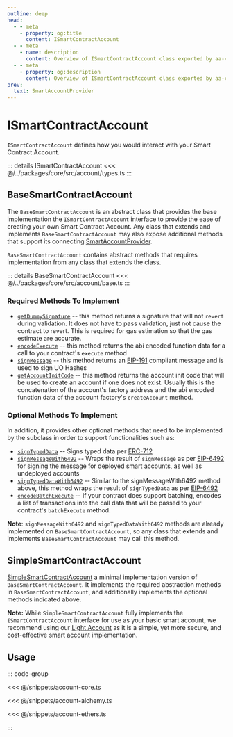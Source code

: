 ```yaml
---
outline: deep
head:
  - - meta
    - property: og:title
      content: ISmartContractAccount
  - - meta
    - name: description
      content: Overview of ISmartContractAccount class exported by aa-core accounts
  - - meta
    - property: og:description
      content: Overview of ISmartContractAccount class exported by aa-core accounts
prev:
  text: SmartAccountProvider
---
```


# ISmartContractAccount

`ISmartContractAccount` defines how you would interact with your Smart Contract Account.

::: details ISmartContractAccount
<<< @/../packages/core/src/account/types.ts
:::

## BaseSmartContractAccount

The `BaseSmartContractAccount` is an abstract class that provides the base implementation the `ISmartContractAccount` interface to provide the ease of creating your own Smart Contract Account. Any class that extends and implements `BaseSmartContractAccount` may also expose additional methods that support its connecting [SmartAccountProvider](/packages/aa-core/provider/introduction).

`BaseSmartContractAccount` contains abstract methods that requires implementation from any class that extends the class.

::: details BaseSmartContractAccount
<<< @/../packages/core/src/account/base.ts
:::

### Required Methods To Implement

- [`getDummySignature`](/packages/aa-core/accounts/required/getDummySignature) -- this method returns a signature that will not `revert` during validation. It does not have to pass validation, just not cause the contract to revert. This is required for gas estimation so that the gas estimate are accurate.
- [`encodeExecute`](/packages/aa-core/accounts/required/encodeExecute) -- this method returns the abi encoded function data for a call to your contract's `execute` method
- [`signMessage`](/packages/aa-core/accounts/required/signMessage) -- this method returns an [EIP-191](https://eips.ethereum.org/EIPS/eip-191) compliant message and is used to sign UO Hashes
- [`getAccountInitCode`](/packages/aa-core/accounts/required/getAccountInitCode) -- this method returns the account init code that will be used to create an account if one does not exist. Usually this is the concatenation of the account's factory address and the abi encoded function data of the account factory's `createAccount` method.

### Optional Methods To Implement

In addition, it provides other optional methods that need to be implemented by the subclass in order to support functionalities such as:

- [`signTypedData`](/packages/aa-core/accounts/optional/signTypedData) -- Signs typed data per [ERC-712](https://eips.ethereum.org/EIPS/eip-712)
- [`signMessageWith6492`](/packages/aa-core/accounts/optional/signMessageWith6492) -- Wraps the result of `signMessage` as per [EIP-6492](https://eips.ethereum.org/EIPS/eip-6492) for signing the message for deployed smart accounts, as well as undeployed accounts
- [`signTypedDataWith6492`](/packages/aa-core/accounts/optional/signTypedDataWith6492) -- Similar to the signMessageWith6492 method above, this method wraps the result of `signTypedData` as per [EIP-6492](https://eips.ethereum.org/EIPS/eip-6492)
- [`encodeBatchExecute`](/packages/aa-core/accounts/optional/encodeBatchExecute) -- If your contract does support batching, encodes a list of transactions into the call data that will be passed to your contract's `batchExecute` method.

**Note**: `signMessageWith6492` and `signTypedDataWith6492` methods are already implemented on `BaseSmartContractAccount`, so any class that extends and implements `BaseSmartContractAccount` may call this method.

## SimpleSmartContractAccount

[SimpleSmartContractAccount](packages/core/src/account/simple.ts) a minimal implementation version of `BaseSmartContractAccount`. It implements the required abstraction methods in `BaseSmartContractAccount`, and additionally implements the optional methods indicated above.

**Note:** While `SimpleSmartContractAccount` fully implements the `ISmartContractAccount` interface for use as your basic smart account, we recommend using our [Light Account](/smart-accounts/accounts/light-account) as it is a simple, yet more secure, and cost-effective smart account implementation.

## Usage

::: code-group

<<< @/snippets/account-core.ts

<<< @/snippets/account-alchemy.ts

<<< @/snippets/account-ethers.ts

:::
